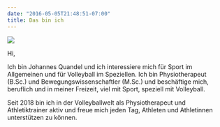 ```yaml
---
date: "2016-05-05T21:48:51-07:00"
title: Das bin ich
---
```


![](/./about_files/portrait.JPG)

Hi,

Ich bin Johannes Quandel und ich interessiere mich für Sport im Allgemeinen und für Volleyball im Speziellen.
Ich bin Physiotherapeut (B.Sc.) und Bewegungswissenschaftler (M.Sc.) und beschäftige mich, beruflich und in meiner Freizeit, viel mit Sport, speziell mit Volleyball.

Seit 2018 bin ich in der Volleyballwelt als Physiotherapeut und Athletiktrainer aktiv und freue mich jeden Tag, Athleten und Athletinnen unterstützen zu können.



